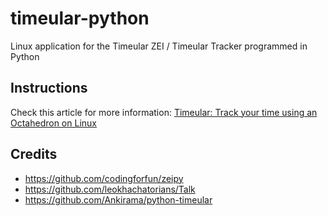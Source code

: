 # timeular-python
Linux application for the Timeular ZEI / Timeular Tracker programmed in Python

## Instructions
Check this article for more information: [Timeular: Track your time using an Octahedron on Linux](https://lemariva.com/blog/2020/04/timeular-track-your-time-using-octahedron-linux)

## Credits
* https://github.com/codingforfun/zeipy
* https://github.com/leokhachatorians/Talk
* https://github.com/Ankirama/python-timeular